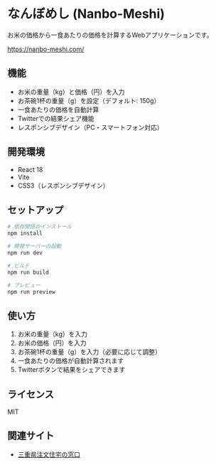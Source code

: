 # なんぼめし (Nanbo-Meshi)

お米の価格から一食あたりの価格を計算するWebアプリケーションです。

https://nanbo-meshi.com/

## 機能

- お米の重量（kg）と価格（円）を入力
- お茶碗1杯の重量（g）を設定（デフォルト: 150g）
- 一食あたりの価格を自動計算
- Twitterでの結果シェア機能
- レスポンシブデザイン（PC・スマートフォン対応）

## 開発環境

- React 18
- Vite
- CSS3（レスポンシブデザイン）

## セットアップ

```bash
# 依存関係のインストール
npm install

# 開発サーバーの起動
npm run dev

# ビルド
npm run build

# プレビュー
npm run preview
```

## 使い方

1. お米の重量（kg）を入力
2. お米の価格（円）を入力
3. お茶碗1杯の重量（g）を入力（必要に応じて調整）
4. 一食あたりの価格が自動計算されます
5. Twitterボタンで結果をシェアできます

## ライセンス

MIT

## 関連サイト

* [三重県注文住宅の窓口](https://housemaker-mie.com/)

